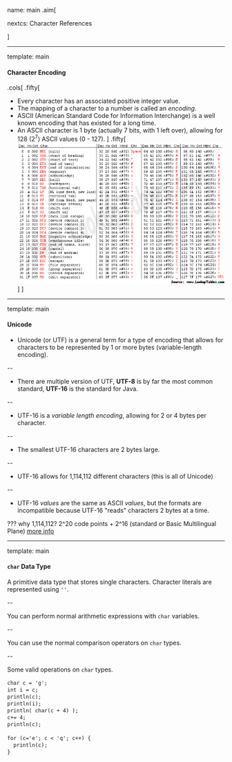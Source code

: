 name: main
.aim[<div>
  nextcs: Character References
  </div>]

---
template: main

#### Character Encoding
.cols[
.fifty[
- Every character has an associated positive integer value.
- The mapping of a character to a number is called an _encoding_.
- ASCII (American Standard Code for Information Interchange) is a well known encoding that has existed for a long time.
- An ASCII character is 1 byte (actually 7 bits, with 1 left over), allowing for 128 (2<sup>7</sup>) ASCII values (0 - 127).
]
.fifty[
![acsii](img/asciifull.gif)
]
]

---
template: main

#### Unicode
- Unicode (or UTF) is a general term for a type of encoding that allows for characters to be represented by 1 or more bytes (variable-length encoding).

--
- There are multiple version of UTF, __UTF-8__ is by far the most common standard, __UTF-16__ is the standard for Java.

--
- UTF-16 is a _variable length encoding_, allowing for 2 or 4 bytes per character.

--
- The smallest UTF-16 characters are 2 bytes large.

--
- UTF-16 allows for 1,114,112 different characters (this is all of Unicode)

--
- UTF-16 _values_ are the same as ASCII _values_, but the formats are incompatible because UTF-16 "reads" characters 2 bytes at a time.

???
why 1,114,112?
2^20 code points + 2^16 (standard or Basic Multilingual Plane)
[more info](https://en.wikipedia.org/wiki/Plane_(Unicode))

---
template: main

#### `char` Data Type

A primitive data type that stores single characters. Character literals are represented using `''`.

--

You can perform normal arithmetic expressions with `char` variables.

--

You can use the normal comparison operators on `char` types.

--

Some valid operations on  `char` types.
```
char c = 'g';
int i = c;
println(c);
println(i);
println( char(c + 4) );
c+= 4;
println(c);

for (c='e'; c < 'q'; c++) {
  println(c);
}
```
